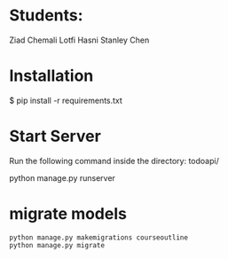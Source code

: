 # Students:
Ziad Chemali
Lotfi Hasni
Stanley Chen

# Installation

$ pip install -r requirements.txt

# Start Server

Run the following command inside the directory: todoapi/

python manage.py runserver

# migrate models
```
python manage.py makemigrations courseoutline
python manage.py migrate
```

